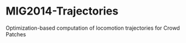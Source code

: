 MIG2014-Trajectories
====================

Optimization-based computation of locomotion trajectories for Crowd Patches
